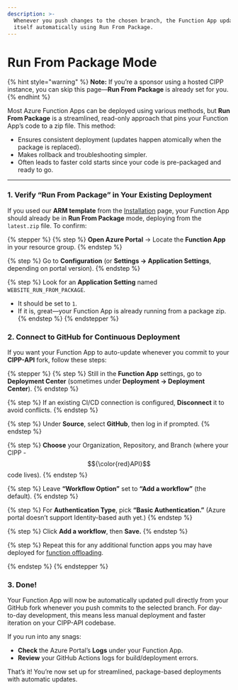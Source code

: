 ```yaml
---
description: >-
  Whenever you push changes to the chosen branch, the Function App updates
  itself automatically using Run From Package.
---
```


# Run From Package Mode

{% hint style="warning" %}
**Note:** If you’re a sponsor using a hosted CIPP instance, you can skip this page—**Run From Package** is already set for you.
{% endhint %}

Most Azure Function Apps can be deployed using various methods, but **Run From Package** is a streamlined, read-only approach that pins your Function App’s code to a zip file. This method:

* Ensures consistent deployment (updates happen atomically when the package is replaced).
* Makes rollback and troubleshooting simpler.
* Often leads to faster cold starts since your code is pre-packaged and ready to go.

***

### 1. Verify “Run From Package” in Your Existing Deployment

If you used our **ARM template** from the [Installation](install.md) page, your Function App should already be in **Run From Package** mode, deploying from the `latest.zip` file. To confirm:



{% stepper %}
{% step %}
**Open Azure Portal** → Locate the **Function App** in your resource group.
{% endstep %}

{% step %}
Go to **Configuration** (or **Settings → Application Settings**, depending on portal version).
{% endstep %}

{% step %}
Look for an **Application Setting** named `WEBSITE_RUN_FROM_PACKAGE`.

* It should be set to `1`.
* If it is, great—your Function App is already running from a package zip.
{% endstep %}
{% endstepper %}

### 2. Connect to GitHub for Continuous Deployment

If you want your Function App to auto-update whenever you commit to your **CIPP-API** fork, follow these steps:

{% stepper %}
{% step %}
Still in the **Function App** settings, go to **Deployment Center**  (sometimes under **Deployment → Deployment Center**).
{% endstep %}

{% step %}
If an existing CI/CD connection is configured, **Disconnect** it to avoid conflicts.
{% endstep %}

{% step %}
Under **Source**, select **GitHub**, then log in if prompted.
{% endstep %}

{% step %}
**Choose** your Organization, Repository, and Branch (where your CIPP - $${\color{red}API}$$ code lives).
{% endstep %}

{% step %}
Leave **“Workflow Option”** set to **“Add a workflow”** (the default).
{% endstep %}

{% step %}
For **Authentication Type**, pick **“Basic Authentication.”** (Azure portal doesn’t support Identity-based auth yet.)
{% endstep %}

{% step %}
Click **Add a workflow**, then **Save.**
{% endstep %}

{% step %}
Repeat this for any additional function apps you may have deployed for [function offloading](../../user-documentation/cipp/advanced/super-admin/function-offloading.md).&#x20;


{% endstep %}
{% endstepper %}

### 3. Done!

Your Function App will now be automatically updated pull directly from your GitHub fork whenever you push commits to the selected branch. For day-to-day development, this means less manual deployment and faster iteration on your CIPP-API codebase.

If you run into any snags:

* **Check** the Azure Portal’s **Logs** under your Function App.
* **Review** your GitHub Actions logs for build/deployment errors.

That’s it! You’re now set up for streamlined, package-based deployments with automatic updates.
